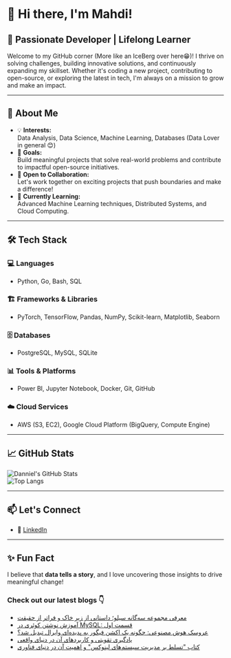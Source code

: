 # 👋 Hi there, I'm Mahdi!

## 🚀 Passionate Developer | Lifelong Learner

Welcome to my GitHub corner (More like an IceBerg over here😁)! I thrive on solving challenges, building innovative solutions, and continuously expanding my skillset. Whether it's coding a new project, contributing to open-source, or exploring the latest in tech, I'm always on a mission to grow and make an impact.

---

## 🌟 About Me

- 💡 **Interests:**  
  Data Analysis, Data Science, Machine Learning, Databases (Data Lover in general 😊)  
- 🎯 **Goals:**  
  Build meaningful projects that solve real-world problems and contribute to impactful open-source initiatives.  
- 🤝 **Open to Collaboration:**  
  Let's work together on exciting projects that push boundaries and make a difference!  
- 🌱 **Currently Learning:**  
  Advanced Machine Learning techniques, Distributed Systems, and Cloud Computing.  

---

## 🛠️ Tech Stack

### 💻 Languages  
- Python, Go, Bash, SQL  

### 🏗️ Frameworks & Libraries  
- PyTorch, TensorFlow, Pandas, NumPy, Scikit-learn, Matplotlib, Seaborn  

### 🗄️ Databases  
- PostgreSQL, MySQL, SQLite  

### 📊 Tools & Platforms  
- Power BI, Jupyter Notebook, Docker, Git, GitHub  

### ☁️ Cloud Services  
- AWS (S3, EC2), Google Cloud Platform (BigQuery, Compute Engine)  

---

## 📈 GitHub Stats  

![Danniel's GitHub Stats](https://github-readme-stats.vercel.app/api?username=Danniel4ev&show_icons=true&theme=radical)  
![Top Langs](https://github-readme-stats.vercel.app/api/top-langs/?username=Danniel4ev&layout=compact&theme=radical)  

---

## 📫 Let's Connect  

- 💼 [LinkedIn](https://www.linkedin.com/in/mahdi-yaghoubi-zadeh-26b442287/)

---

## ✨ Fun Fact  

I believe that **data tells a story**, and I love uncovering those insights to drive meaningful change!



### Check out our latest blogs 👇

<!-- BLOG-POST-LIST:START -->
- [معرفی مجموعه سه‌گانه سیلو؛ داستانی از زیر خاک و فراتر از حقیقت](https://cyberuni.ir/blog/%D9%85%D8%B9%D8%B1%D9%81%DB%8C-%D9%85%D8%AC%D9%85%D9%88%D8%B9%D9%87-%D8%B3%D9%87%DA%AF%D8%A7%D9%86%D9%87-%D8%B3%DB%8C%D9%84%D9%88-%D8%AF%D8%A7%D8%B3%D8%AA%D8%A7%D9%86%DB%8C-%D8%A7%D8%B2-%D8%B2%DB%8C%D8%B1-%D8%AE%D8%A7%DA%A9-%D9%88-%D9%81%D8%B1%D8%A7%D8%AA%D8%B1-%D8%A7%D8%B2-%D8%AD%D9%82%DB%8C%D9%82%D8%AA/)
- [آموزش نوشتن کوئری در MySQL: قسمت اول](https://cyberuni.ir/blog/%D8%A2%D9%85%D9%88%D8%B2%D8%B4-%D9%86%D9%88%D8%B4%D8%AA%D9%86-%DA%A9%D9%88%D8%A6%D8%B1%DB%8C-%D8%AF%D8%B1-mysql-%D9%82%D8%B3%D9%85%D8%AA-%D8%A7%D9%88%D9%84/)
- [عروسک هوش مصنوعی: چگونه یک اکشن فیگور به پدیده‌ای وایرال تبدیل شد؟](https://cyberuni.ir/blog/%D8%B9%D8%B1%D9%88%D8%B3%DA%A9-%D9%87%D9%88%D8%B4-%D9%85%D8%B5%D9%86%D9%88%D8%B9%DB%8C-%DA%86%DA%AF%D9%88%D9%86%D9%87-%DB%8C%DA%A9-%D8%A7%DA%A9%D8%B4%D9%86-%D9%81%DB%8C%DA%AF%D9%88%D8%B1-%D8%A8%D9%87-%D9%BE%D8%AF%DB%8C%D8%AF%D9%87%D8%A7%DB%8C-%D9%88%D8%A7%DB%8C%D8%B1%D8%A7%D9%84-%D8%AA%D8%A8%D8%AF%DB%8C%D9%84-%D8%B4%D8%AF/)
- [یادگیری تقویتی و کاربردهای آن در دنیای واقعی](https://cyberuni.ir/blog/%DB%8C%D8%A7%D8%AF%DA%AF%DB%8C%D8%B1%DB%8C-%D8%AA%D9%82%D9%88%DB%8C%D8%AA%DB%8C-%D9%88-%DA%A9%D8%A7%D8%B1%D8%A8%D8%B1%D8%AF%D9%87%D8%A7%DB%8C-%D8%A2%D9%86-%D8%AF%D8%B1-%D8%AF%D9%86%DB%8C%D8%A7%DB%8C-%D9%88%D8%A7%D9%82%D8%B9%DB%8C/)
- [کتاب &quot;تسلط بر مدیریت سیستم‌های لینوکس&quot; و اهمیت آن در دنیای فناوری](https://cyberuni.ir/blog/%DA%A9%D8%AA%D8%A7%D8%A8-%D8%AA%D8%B3%D9%84%D8%B7-%D8%A8%D8%B1-%D9%85%D8%AF%DB%8C%D8%B1%DB%8C%D8%AA-%D8%B3%DB%8C%D8%B3%D8%AA%D9%85%D9%87%D8%A7%DB%8C-%D9%84%DB%8C%D9%86%D9%88%DA%A9%D8%B3-%D9%88-%D8%A7%D9%87%D9%85%DB%8C%D8%AA-%D8%A2%D9%86-%D8%AF%D8%B1-%D8%AF%D9%86%DB%8C%D8%A7%DB%8C-%D9%81%D9%86%D8%A7%D9%88%D8%B1%DB%8C/)
<!-- BLOG-POST-LIST:END -->

